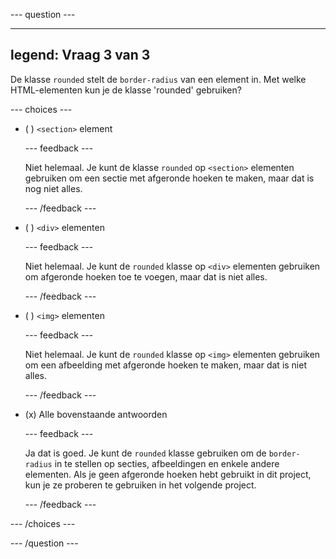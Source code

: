 \--- question ---

---

## legend: Vraag 3 van 3

De klasse `rounded` stelt de `border-radius` van een element in. Met welke HTML-elementen kun je de klasse 'rounded' gebruiken?

\--- choices ---

- ( ) `<section>` element

  \--- feedback ---

  Niet helemaal. Je kunt de klasse `rounded` op `<section>` elementen gebruiken om een sectie met afgeronde hoeken te maken, maar dat is nog niet alles.

  \--- /feedback ---

- ( ) `<div>` elementen

  \--- feedback ---

  Niet helemaal. Je kunt de `rounded` klasse op `<div>` elementen gebruiken om afgeronde hoeken toe te voegen, maar dat is niet alles.

  \--- /feedback ---

- ( ) `<img>` elementen

  \--- feedback ---

  Niet helemaal. Je kunt de `rounded` klasse op `<img>` elementen gebruiken om een afbeelding met afgeronde hoeken te maken, maar dat is niet alles.

  \--- /feedback ---

- (x) Alle bovenstaande antwoorden

  \--- feedback ---

  Ja dat is goed. Je kunt de `rounded` klasse gebruiken om de `border-radius` in te stellen op secties, afbeeldingen en enkele andere elementen. Als je geen afgeronde hoeken hebt gebruikt in dit project, kun je ze proberen te gebruiken in het volgende project.

  \--- /feedback ---

\--- /choices ---

\--- /question ---
